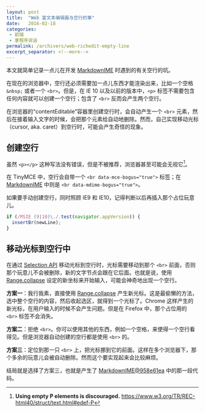 ```yaml
---
layout: post
title:  "Web 富文本编辑器与空行的事"
date:   2016-02-18
categories: 
 - 前端
 - 拿程序说话
permalink: /archivers/web-richedit-empty-line
excerpt_separator: <!--more-->
---
```


本文就简单记录一点儿在开发 [MarkdownIME] 时遇到的有关空行的坑。

在现在的浏览器中，空行还必须需要加一点儿东西才能渲染出来，比如一个空格 `&nbsp;` 或者一个 `<br>`。但是，在 IE 10 以及以前的版本中，`<p>` 标签不需要包含任何内容就可以创建一个空行；包含了 `<br>` 反而会产生两个空行。

在浏览器的“contentEditable”容器里创建空行时，会自动产生一个 `<br>` 元素，然后在接着输入文字的时候，会把那个元素给自动地删除。然而，自己实现移动光标（cursor, aka. caret）到空行时，可能会产生奇怪的现象。

<!--more-->

## 创建空行

虽然 `<p></p>` 这种写法没有错误，但是不被推荐，浏览器甚至可能会无视它[^1]。

在 TinyMCE 中，空行会自带一个 `<br data-mce-bogus="true">` 标签；在 [MarkdownIME] 中则是 `<br data-mdime-bogus="true">`。

如果要手动创建空行，同时照顾 IE9 和 IE10，记得判断以后再插入那个占位玩意儿。

```javascript
if (/MSIE (9|10)\./.test(navigator.appVersion)) {
  insertBr(newLine);
}
```

## 移动光标到空行中

在通过 [Selection API] 移动光标到空行时，光标需要移动到那个 `<br>` 前面，否则那个玩意儿不会被删除，新的文字节点会跟在它后面。也就是说，使用 [Range.collapse] 设定的新坐标来开始输入，可能会神奇地出现一个空行。

**方案一**：我行我素，直接使用 [Range.collapse] 产生新光标。这是最偷懒的方法，选中整个空行的内容，然后收起选区，就得到一个光标了。Chrome 这样产生的新光标，在用户输入的时候不会产生问题。但是在 Firefox 中，那个占位用的 `<br>` 标签不会消失。

**方案二**：拒绝 `<br>`。你可以使用其他的东西，例如一个空格，来使得一个空行看得见。但是浏览器自动创建的空行都是使用 `<br>` 的。

**方案三**：定位到那一只 `<br>` 上，把光标挪到它的前面。这样在多个浏览器下，那个多余的玩意儿会被自动删除。然而这个要实现起来会比较麻烦。

结局就是选择了方案三，也就是产生了 [MarkdownIME@958e61ea] 中的那一段代码。

[MarkdownIME]: https://github.com/laobubu/MarkdownIME
[MarkdownIME@958e61ea]: https://github.com/laobubu/MarkdownIME/commit/958e61ea
[Selection API]: https://www.w3.org/TR/selection-api/
[Range.collapse]: https://developer.mozilla.org/en-US/docs/Web/API/Range/collapse

[^1]: **Using empty P elements is discouraged.** <https://www.w3.org/TR/REC-html40/struct/text.html#edef-P>
